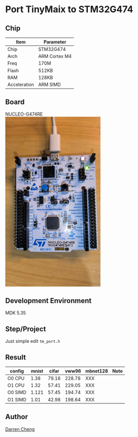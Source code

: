 # Port TinyMaix to STM32G474

## Chip

| Item         | Parameter     |
| ------------ | ------------- |
| Chip         | STM32G474     |
| Arch         | ARM Cortex M4 |
| Freq         | 170M          |
| Flash        | 512KB         |
| RAM          | 128KB         |
| Acceleration | ARM SIMD      |

## Board

NUCLEO-G474RE  
<a href="assets/NUCLEO-G474RE.jpg"><img width=300 src="assets/NUCLEO-G474RE.jpg"/></a>

## Development Environment

MDK 5.35

## Step/Project

Just simple edit `tm_port.h`

## Result

| config  | mnist | cifar | vww96  | mbnet128 | Note |
| ------- | ----- | ----- | ------ | -------- | ---- |
| O0 CPU  | 1.38  | 79.16 | 228.78 | XXX      |      |
| O1 CPU  | 1.32  | 57.41 | 229.05 | XXX      |      |
| O0 SIMD | 1.121 | 57.45 | 194.74 | XXX      |      |
| O1 SIMD | 1.01  | 42.98 | 198.64 | XXX      |      |


## Author

[Darren Cheng](https://github.com/dreamcmi) 



